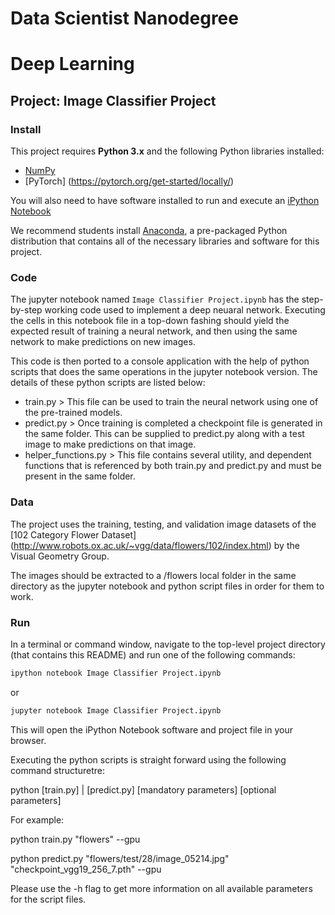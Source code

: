 # Data Scientist Nanodegree
# Deep Learning
## Project: Image Classifier Project

### Install

This project requires **Python 3.x** and the following Python libraries installed:

- [NumPy](http://www.numpy.org/)
- [PyTorch] (https://pytorch.org/get-started/locally/)

You will also need to have software installed to run and execute an [iPython Notebook](http://ipython.org/notebook.html)

We recommend students install [Anaconda](https://www.continuum.io/downloads), a pre-packaged Python distribution that contains all of the necessary libraries and software for this project.

### Code

The jupyter notebook named `Image Classifier Project.ipynb` has the step-by-step working code used to implement a deep neuaral network. Executing the cells in this notebook file in a top-down fashing should yield the expected result of training a neural network, and then using the same network to make predictions on new images.

This code is then ported to a console application with the help of python scripts that does the same operations in the jupyter notebook version. The details of these python scripts are listed below:
- train.py				> This file can be used to train the neural network using one of the pre-trained models.
- predict.py			> Once training is completed a checkpoint file is generated in the same folder. This can be supplied to predict.py along with a test image to make predictions on that image.
- helper_functions.py	> This file contains several utility, and dependent functions that is referenced by both train.py and predict.py and must be present in the same folder.

### Data

The project uses the training, testing, and validation image datasets of the [102 Category Flower Dataset] (http://www.robots.ox.ac.uk/~vgg/data/flowers/102/index.html) by the Visual Geometry Group.

The images should be extracted to a /flowers local folder in the same directory as the jupyter notebook and python script files in order for them to work.

### Run

In a terminal or command window, navigate to the top-level project directory (that contains this README) and run one of the following commands:

```bash
ipython notebook Image Classifier Project.ipynb
```  
or
```bash
jupyter notebook Image Classifier Project.ipynb
```

This will open the iPython Notebook software and project file in your browser.

Executing the python scripts is straight forward using the following command structuretre:

python [train.py] | [predict.py] [mandatory parameters] [optional parameters]

For example:

python train.py "flowers" --gpu

python predict.py "flowers/test/28/image_05214.jpg" "checkpoint_vgg19_256_7.pth" --gpu

Please use the -h flag to get more information on all available parameters for the script files.

